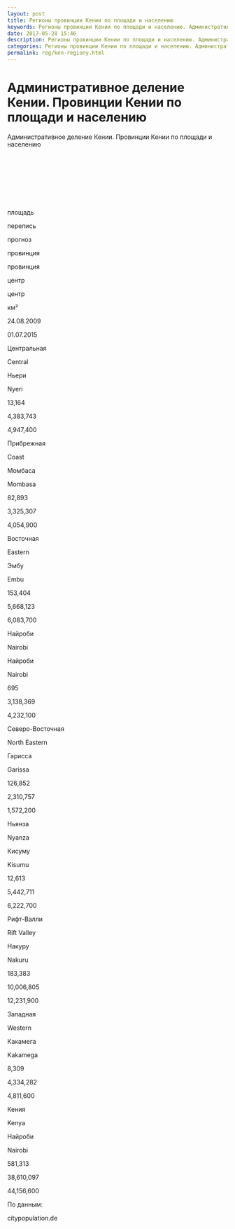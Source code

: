 ```yaml
---
layout: post
title: Регионы провинции Кении по площади и населению 
keywords: Регионы провинции Кении по площади и населению. Административное деление Кении
date: 2017-05-28 15:46
description: Регионы провинции Кении по площади и населению. Административное деление Кении
categories: Регионы провинции Кении по площади и населению. Административное деление Кении
permalink: reg/ken-regiony.html
---
```


# Административное деление Кении. Провинции Кении по площади и населению


Административное деление Кении. Провинции Кении по площади и населению









 


 


 


 


площадь


перепись


прогноз






провинция


провинция


центр


центр


км²


24.08.2009


01.07.2015






Центральная


Central


Ньери


Nyeri


13,164


4,383,743


4,947,400






Прибрежная


Coast


Момбаса


Mombasa


82,893


3,325,307


4,054,900






Восточная


Eastern


Эмбу


Embu


153,404


5,668,123


6,083,700






Найроби


Nairobi


Найроби


Nairobi


695


3,138,369


4,232,100






Северо-Восточная


North Eastern


Гарисса


Garissa


126,852


2,310,757


1,572,200






Ньянза


Nyanza


Кисуму


Kisumu


12,613


5,442,711


6,222,700






Рифт-Валли


Rift Valley


Накуру


Nakuru


183,383


10,006,805


12,231,900






Западная


Western


Какамега


Kakamega


8,309


4,334,282


4,811,600






Кения


Kenya


Найроби


Nairobi


581,313


38,610,097


44,156,600










По данным:


citypopulation.de



		
